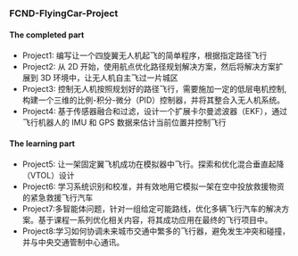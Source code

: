 ###  FCND-FlyingCar-Project
#### The completed part
- Project1: 编写让一个四旋翼无人机起飞的简单程序，根据指定路径飞行
- Project2: 从 2D 开始，使用航点优化路径规划解决方案，然后将解决方案扩展到 3D 环境中，让无人机自主飞过一片城区
- Project3: 控制无人机按照规划好的路径飞行，需要施加一定的低层电机控制, 构建一个三维的比例-积分-微分（PID）控制器，并将其整合入无人机系统。
- Project4: 基于传感器融合和过滤，设计一个扩展卡尔曼滤波器（EKF），通过飞行机器人的 IMU 和 GPS 数据来估计当前位置并控制飞行

#### The learning part
- Project5: 让一架固定翼飞机成功在模拟器中飞行。探索和优化混合垂直起降（VTOL）设计
- Project6: 学习系统识别和校准，并有效地用它模拟一架在空中投放救援物资的紧急救援飞行汽车
- Project7:多智能体问题，针对一组给定可能路线，优化多辆飞行汽车的解决方案。基于课程一系列优化相关内容，将其成功应用在最终的飞行项目中。
- Project8:学习如何协调未来城市交通中繁多的飞行器，避免发生冲突和碰撞，并与中央交通管制中心通讯。


